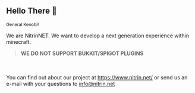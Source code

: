 ## Hello There 👋
<sup>General Kenobi!</sup>

We are NitrinNET. We want to develop a next generation experience within minecraft.

> **WE DO NOT SUPPORT BUKKIT/SPIGOT PLUGINS**

<br><br>
You can find out about our project at https://www.nitrin.net/ or send us an e-mail with your questions to info@nitrin.net
